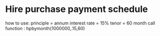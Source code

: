 # Hire purchase payment schedule

how to use:
principle = 
annum interest rate = 15%
tenor = 60 month
call function : hpbymonth(1000000,.15,60)
